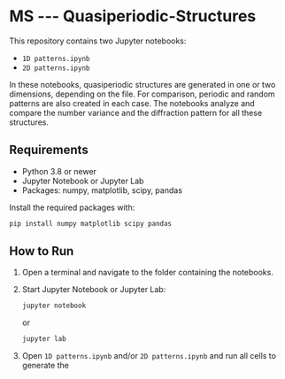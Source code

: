# MS --- Quasiperiodic-Structures

This repository contains two Jupyter notebooks:

- `1D patterns.ipynb`
- `2D patterns.ipynb`

In these notebooks, quasiperiodic structures are generated in one or two dimensions, depending on the file. For comparison, periodic and random patterns are also created in each case. The notebooks analyze and compare the number variance and the diffraction pattern for all these structures.

## Requirements

- Python 3.8 or newer
- Jupyter Notebook or Jupyter Lab
- Packages: numpy, matplotlib, scipy, pandas

Install the required packages with:

```sh
pip install numpy matplotlib scipy pandas
```

## How to Run

1. Open a terminal and navigate to the folder containing the notebooks.
2. Start Jupyter Notebook or Jupyter Lab:

   ```sh
   jupyter notebook
   ```
   or
   ```sh
   jupyter lab
   ```

3. Open `1D patterns.ipynb` and/or `2D patterns.ipynb` and run all cells to generate the

